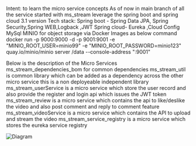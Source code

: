 Intent: to learn the micro service concepts
As of now in main branch of all the service started with ms_stream leverage the spring boot and spring cloud 3.1 version
Tech stack:
Spring boot - Spring Data JPA, Spring Security,Spring WEB,Logback ,JWT 
Spring cloud- Eureka ,Cloud Config
MySql
MINIO for object storage via Docker Images as below command
docker run -p 9000:9000 -d -p 9001:9001 -e "MINIO_ROOT_USER=minio99" -e "MINIO_ROOT_PASSWORD=minio123" quay.io/minio/minio server /data --console-address ":9001"

Below is the description of the Micro Services
ms_stream_dependencies_bom for common dependencies
ms_stream_util is common library which can be added as a dependency across the other micro service this is a non deployeable independent library
ms_stream_userService is a micro service which store the user record and also provide the register and login api which issues the JWT token
ms_stream_review is a micro service which contains the api to like/deslike the video and also post comment and reply to comment feature
ms_stream_videoService is a micro service which contains the API to upload and stream the video
ms_stream_service_registry is a micro service which stores the eureka service registry

![Diagram](https://shorturl.at/mvP34)
